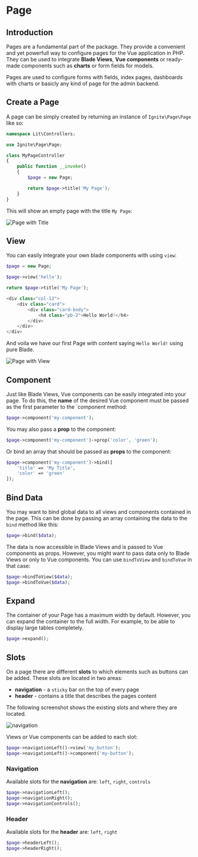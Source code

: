 # Page

## Introduction

Pages are a fundamental part of the package. They provide a convenient and yet
powerfull way to configure pages for the Vue application in PHP. They can be
used to integrate **Blade Views**, **Vue components** or ready-made components
such as **charts** or form fields for models.

Pages are used to configure forms with fields, index pages, dashboards with
charts or basicly any kind of page for the admin backend.

## Create a Page

A page can be simply created by returning an instance of `Ignite\Page\Page` like
so:

```php
namespace Lit\Controllers;

use Ignite\Page\Page;

class MyPageController
{
    public function __invoke()
    {
        $page = new Page;

        return $page->title('My Page');
    }
}
```

This will show an empty page with the title `My Page`:

![Page with Title](./screens/page_title.jpg 'Page with Title')

## View

You can easily integrate your own blade components with using `view`:

```php
$page = new Page;

$page->view('hello');

return $page->title('My Page');
```

```php
<div class="col-12">
    <div class="card">
        <div class="card-body">
            <h4 class="pb-2">Hello World!</h4>
        </div>
    </div>
</div>
```

And voila we have our first Page with content saying `Hello World!` using pure
Blade.

![Page with View](./screens/page_view.jpg 'Page with View')

## Component

Just like Blade Views, Vue components can be easily integrated into your page.
To do this, the **name** of the desired Vue component must be passed as the
first parameter to the `component method:

```php
$page->component('my-component');
```

You may also pass a **prop** to the component:

```php
$page->component('my-component')->prop('color', 'green');
```

Or bind an array that should be passed as **props** to the component:

```php
$page->component('my-component')->bind([
    'title' => 'My Title',
    'color' => 'green'
]);
```

## Bind Data

You may want to bind global data to all views and components contained in the
page. This can be done by passing an array containing the data to the `bind`
method like this:

```php
$page->bind($data);
```

The data is now accessible in Blade Views and is passed to Vue components as
props. However, you might want to pass data only to Blade Views or only to Vue
components. You can use `bindToView` and `bindToVue` in that case:

```php
$page->bindToView($data);
$page->bindToVue($data);
```

## Expand

The container of your Page has a maximum width by default. However, you can
expand the container to the full width. For example, to be able to display large
tables completely.

```php
$page->expand();
```

## Slots

On a page there are different **slots** to which elements such as buttons can be
added. These slots are located in two areas:

-   **navigation** - a `sticky` bar on the top of every page
-   **header** - contains a title that describes the pages content

The following screenshot shows the existing slots and where they are located.

![navigation](./screens/page_slots.jpg 'navigation')

Views or Vue components can be added to each slot:

```php
$page->navigationLeft()->view('my_button');
$page->navigationLeft()->component('my-button');
```

### Navigation

Available slots for the **navigation** are: `left`, `right`, `controls`

```php
$page->navigationLeft();
$page->navigationRight();
$page->navigationControls();
```

### Header

Available slots for the **header** are: `left`, `right`

```php
$page->headerLeft();
$page->headerRight();
```
